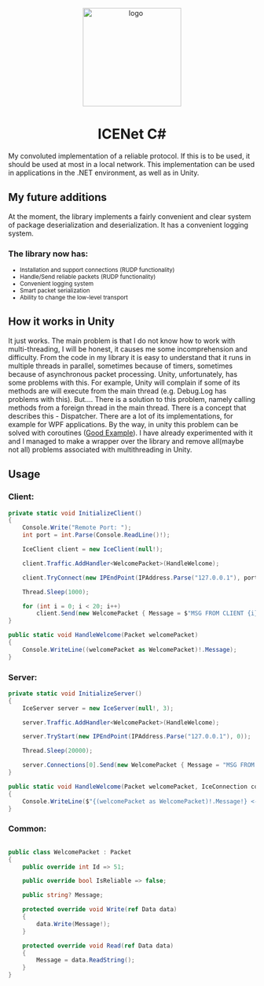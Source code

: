   
<p align="center">
  <img src="https://github.com/larty77/ICENet/assets/125078218/c28309e2-377a-450f-9440-8b7e8eaf335a" alt="logo" width="200" height="200">
</p>

<h1 align="center" tabindex="-1" dir="auto"><a class="anchor" aria-hidden="true"></a>ICENet C#</h1>

My convoluted implementation of a reliable protocol. If this is to be used, it should be used at most in a local network. This implementation can be used in applications in the .NET environment, as well as in Unity.

<h2 tabindex="-1" dir="auto"><a class="anchor" aria-hidden="true"></a>My future additions</h2>

At the moment, the library implements a fairly convenient and clear system of package deserialization and deserialization. It has a convenient logging system.

<h3>The library now has:</h3>

<ul>
  <li style="font-size: smaller;">Installation and support connections (RUDP functionality)</li>
  <li style="font-size: smaller;">Handle/Send reliable packets (RUDP functionality)</li>
  <li style="font-size: smaller;">Convenient logging system</li>
  <li style="font-size: smaller;">Smart packet serialization</li>
  <li style="font-size: smaller;">Ability to change the low-level transport</li>
</ul>

<h2 tabindex="-1" dir="auto"><a class="anchor" aria-hidden="true"></a>How it works in Unity</h2>

It just works. The main problem is that I do not know how to work with multi-threading, I will be honest, it causes me some incomprehension and difficulty. From the code in my library it is easy to understand that it runs in multiple threads in parallel, sometimes because of timers, sometimes because of asynchronous packet processing. Unity, unfortunately, has some problems with this. For example, Unity will complain if some of its methods are will execute from the main thread (e.g. Debug.Log has problems with this). But.... There is a solution to this problem, namely calling methods from a foreign thread in the main thread. There is a concept that describes this - Dispatcher. There are a lot of its implementations, for example for WPF applications. By the way, in unity this problem can be solved with coroutines (<a href = "https://github.com/PimDeWitte/UnityMainThreadDispatcher/blob/master/Runtime/UnityMainThreadDispatcher.cs">Good Example</a>). I have already experimented with it and I managed to make a wrapper over the library and remove all(maybe not all) problems associated with multithreading in Unity.

<h2 tabindex="-1" dir="auto"><a class="anchor" aria-hidden="true"></a>Usage</h2>

<h3>Client:</h3>

```csharp
private static void InitializeClient()
{
    Console.Write("Remote Port: ");
    int port = int.Parse(Console.ReadLine()!);

    IceClient client = new IceClient(null!);

    client.Traffic.AddHandler<WelcomePacket>(HandleWelcome);

    client.TryConnect(new IPEndPoint(IPAddress.Parse("127.0.0.1"), port), new IPEndPoint(0, 0));

    Thread.Sleep(1000);

    for (int i = 0; i < 20; i++)
        client.Send(new WelcomePacket { Message = $"MSG FROM CLIENT {i}" });
}

public static void HandleWelcome(Packet welcomePacket)
{
    Console.WriteLine((welcomePacket as WelcomePacket)!.Message);
}
```

<h3>Server:</h3>

```csharp
private static void InitializeServer()
{
    IceServer server = new IceServer(null!, 3);

    server.Traffic.AddHandler<WelcomePacket>(HandleWelcome);

    server.TryStart(new IPEndPoint(IPAddress.Parse("127.0.0.1"), 0));

    Thread.Sleep(20000);

    server.Connections[0].Send(new WelcomePacket { Message = "MSG FROM SERVER!" });
}

public static void HandleWelcome(Packet welcomePacket, IceConnection connection)
{
    Console.WriteLine($"{(welcomePacket as WelcomePacket)!.Message!} <- {connection.RemoteEndPoint}[{connection.Ping}]");
}
```

<h3>Common:</h3>

```csharp

public class WelcomePacket : Packet
{
    public override int Id => 51;

    public override bool IsReliable => false;

    public string? Message;

    protected override void Write(ref Data data) 
    { 
        data.Write(Message!);
    }

    protected override void Read(ref Data data) 
    { 
        Message = data.ReadString();
    }
}

```


